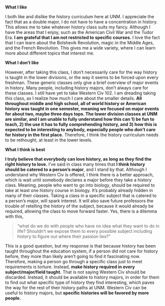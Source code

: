  **What I like**

I both like and dislike the history curriculum here at UNM.  I appreciate the fact that as a double major, I do not have to have a concentration in history.  This allows me to take whatever history class suits my fancy.  Although I have the areas that I enjoy, such as the American Civil War and the Tudor Era. **I am grateful that I am not restricted to specific courses.**  I love the fact that I can learn about the Bolshevik Revolution, magic in the Middle Ages, and the French Revolution. This gives me a wide variety, where I can learn more about different topics that interest me. 

 **What I don’t like**

However, after taking this class, I don’t necessarily care for the way history is taught in the lower divisions, or the way it seems to be forced upon every freshman. These generic classes only give a brief overview of major events in history.  Many people, including history majors, don’t always care for these classes.  I still have yet to take Western Civ 102. I am dreading taking this class, as I realize how much I care about the smaller details.  **All throughout middle and high school, all of world history or American history was taught in one semester, meaning we focused on major events for about two, maybe three days tops. The lower division classes at UNM are similar, and I am unable to fully understand how this can 1) be fun to teach, 2) the use it has to fully comprehending history, and 3) how this is expected to be interesting to anybody, especially people who don’t care for history in the first place.**  Therefore, I think the history curriculum needs to be rethought, at least in the lower levels.

**What I think is best**

**I truly believe that everybody can love history, as long as they find the right history to love.**  I’ve said in class many times that **I think history should be catered to a person’s major**, and I stand by that.  Although I understand why Western Civ is offered, I think there is a better approach, which is wait until somebody declares a major before they take a history class. Meaning, people who want to go into biology, should be required to take at least one history course in biology.  It’s probably already hidden in many of their classes.  Taking a class in a specific subject that is catered to a person’s major, will spark interest.  It will also save future professors the trouble of retelling the history of the subject, because it would already be required, allowing the class to move forward faster. Yes, there is a dilemma with this, 

 >“what do we do with people who have no idea what they want to do in life?  Shouldn’t we expose them to every possible subject including history to figure out where their passion lies?”

This is a good question, but my response is that because history has been taught throughout the education system, if a person did not care for history before, they more than likely aren’t going to find it fascinating now. Therefore, making a person go through a specific class just to meet requirements is torture.  Instead, **make history required in every subject/major/field taught.**  That is not saying Western Civ should be discarded.  Instead, it should be available to history majors, in order for them to find out what specific type of history they find interesting, which paves the way for the rest of their history paths at UNM. Western Civ can be useful to history majors, but **specific histories will be favored by more people.**  
